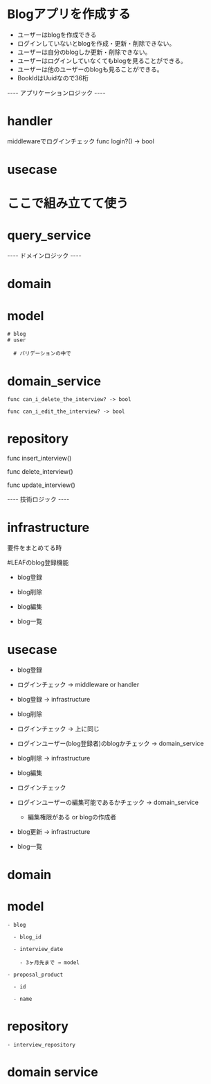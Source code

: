 # Blogアプリを作成する
- ユーザーはblogを作成できる
- ログインしていないとblogを作成・更新・削除できない。
- ユーザーは自分のblogしか更新・削除できない。
- ユーザーはログインしていなくてもblogを見ることができる。
- ユーザーは他のユーザーのblogも見ることができる。
- BookIdはUuidなので36桁


----  アプリケーションロジック ----

# handler
middlewareでログインチェック
func login?() -> bool
 
# usecase

# ここで組み立てて使う
 
# query_service
 
----  ドメインロジック ----
 
# domain

  # model

    # blog
    # user

      # バリデーションの中で
 
 
  # domain_service

    func can_i_delete_the_interview? -> bool

    func can_i_edit_the_interview? -> bool
 
# repository

  func insert_interview()

  func delete_interview()

  func update_interview()
 
 
----  技術ロジック ----

# infrastructure
 
 

要件をまとめてる時
 
 
#LEAFのblog登録機能

- blog登録

- blog削除

- blog編集

- blog一覧
 
# usecase

- blog登録

- ログインチェック → middleware or handler

- blog登録 → infrastructure
 
- blog削除

- ログインチェック → 上に同じ

- ログインユーザー(blog登録者)のblogかチェック → domain_service 

- blog削除 → infrastructure
 
- blog編集

- ログインチェック

- ログインユーザーの編集可能であるかチェック → domain_service

   - 編集権限がある or blogの作成者

- blog更新 → infrastructure
 
- blog一覧

# domain

  # model

    - blog

      - blog_id

      - interview_date

        - 3ヶ月先まで → model

    - proposal_product

      - id

      - name
 
# repository

    - interview_repository
 
  # domain service
 
 
 